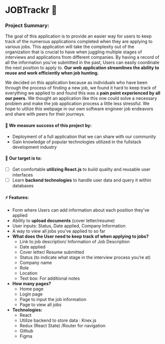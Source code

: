 # <div text-align="center"> JOBTrackr 📌 </div>


### Project Summary: 

The goal of this application is to provide an easier way for users to keep track of the numerous applications completed when they are applying to various jobs. This application will take the complexity out of the organization that is crucial to have when juggling multiple stages of interviews and applications from different companies. By having a record of all the information you’ve submitted in the past, Users can easily coordinate the next position to apply to. **Our web application streamlines the ability to reuse and work efficiently when job hunting.** 

We decided on this application because as individuals who have been through the process of finding a new job, we found it hard to keep track of everything we applied to and found this was a **pain point experienced by all our peers.** We thought an application like this one could solve a necessary problem and make the job application process a little less stressful. We hope to utilize this webpage in our own software engineer job endeavors and share with peers for their journeys. 


#### 📏 We measure success of this project by: 
- Deployment of a full application that we can share with our community
- Gain knowledge of popular technologies utilized in the fullstack development industry 

#### 🔴 Our target is to: 
- [ ] Get comfortable **utilizing React.js** to build quality and reusable user interfaces 
- [ ] Learn **backend technologies** to handle user data and query it within databases 

#### ⚡️ Features:

- Form where Users can add information about each position they’ve applied
- Ability to **upload documents** (cover letter/resume) 
- User inputs: Status, Date applied, Company Information
- A way to view all jobs you’ve applied to so far 
- **What does the User need to keep track of when applying to jobs?**
  - Link to job description/ Information of Job Description 
  - Date applied 
  - Cover letter/ Resume submitted 
  - Status (to indicate what stage in the interview process you’re at)
  - Company name 
  - Role 
  - Location 
  - Text box: For additional notes 
- **How many pages?**
  - Home page
  - Login page
  - Page to input the job information 
  - Page to view all jobs 
- **Technologies:** 
  - React 
  - Utilize backend to store data : Knex.js 
  - Redux (React State) /Router for navigation 
  - Github 
  - Figma 






